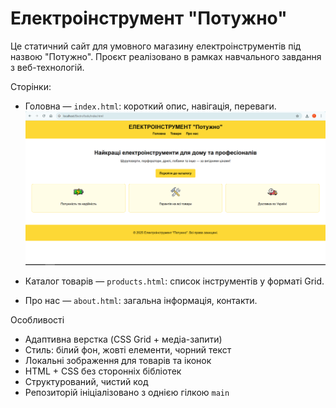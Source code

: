# Електроінструмент "Потужно"

Це статичний сайт для умовного магазину електроінструментів під назвою "Потужно". Проєкт реалізовано в рамках навчального завдання з веб-технологій.

Сторінки:

- Головна — `index.html`: короткий опис, навігація, переваги.
![Alt текст](screenshots/1.png)

- Каталог товарів — `products.html`: список інструментів у форматі Grid.
- Про нас — `about.html`: загальна інформація, контакти.

Особливості

- Адаптивна верстка (CSS Grid + медіа-запити)
- Стиль: білий фон, жовті елементи, чорний текст
- Локальні зображення для товарів та іконок
- HTML + CSS без сторонніх бібліотек
- Структурований, чистий код
- Репозиторій ініціалізовано з однією гілкою `main`



